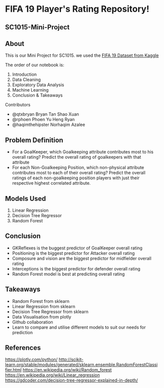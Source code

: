 # FIFA 19 Player's Rating Repository!

## SC1015-Mini-Project

## About

This is our Mini Project for SC1015. we used the [FIFA 19 Dataset from Kaggle](https://www.kaggle.com/datasets/karangadiya/fifa19)

The order of our notebook is: 

  1. Introduction
  2. Data Cleaning 
  3. Exploratory Data Analysis 
  4. Machine Learning 
  5. Conclusion & Takeaways

Contributors 

  - @qtxbryan Bryan Tan Shao Xuan 
  - @rphoen Phoen Yu Heng Ryan
  - @haqimthehipster Norhaqim Azalee


## Problem Definition 

  - For a GoalKeeper, which Goalkeeping attribute contributes most to his overall rating? Predict the overall rating of goalkeepers with that attribute 
  - For each Non-Goalkeeping Position, which non-physical attribute contributes most to each of their overall rating? Predict the overall ratings of each non-goalkeeping position players with just their respective highest correlated attribute.

## Models Used 

  1. Linear Regression 
  2. Decision Tree Regressor 
  3. Random Forest 

## Conclusion 

  - GKReflexes is the buggest predictor of GoalKeeper overall rating 
  - Positioning is the biggest predictor for Attacker overall rating
  - Composure and vision are the biggest predictor for midfielder overall rating
  - Interceptions is the biggest predictor for defender overall rating
  - Random Forest model is best at predicting overall rating

## Takeaways 
  - Random Forest from sklearn
  - Linear Regression from sklearn 
  - Decision Tree Regressor from sklearn 
  - Data Visualisation from plotly
  - Github collaboration
  - Learn to compare and utilise different models to suit our needs for prediction 

## References 

https://plotly.com/python/
http://scikit-learn.org/stable/modules/generated/sklearn.ensemble.RandomForestClassifier.html
https://en.wikipedia.org/wiki/Random_forest
https://en.wikipedia.org/wiki/Linear_regression
https://gdcoder.com/decision-tree-regressor-explained-in-depth/
